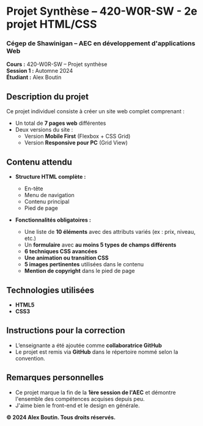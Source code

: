# Projet Synthèse – 420-W0R-SW - 2e projet HTML/CSS

### Cégep de Shawinigan – AEC en développement d'applications Web  
**Cours :** 420-W0R-SW – Projet synthèse  
**Session 1 :** Automne 2024  
**Étudiant :** Alex Boutin

## Description du projet

Ce projet individuel consiste à créer un site web complet comprenant :

- Un total de **7 pages web** différentes
- Deux versions du site :
  - Version **Mobile First** (Flexbox + CSS Grid)
  - Version **Responsive pour PC** (Grid View)



## Contenu attendu

- **Structure HTML complète :**
  - En-tête
  - Menu de navigation
  - Contenu principal
  - Pied de page

- **Fonctionnalités obligatoires :**
  - Une liste de **10 éléments** avec des attributs variés (ex : prix, niveau, etc.)
  - Un **formulaire** avec **au moins 5 types de champs différents**
  - **6 techniques CSS avancées**
  - **Une animation ou transition CSS**
  - **5 images pertinentes** utilisées dans le contenu
  - **Mention de copyright** dans le pied de page

## Technologies utilisées

- **HTML5**
- **CSS3**


## Instructions pour la correction

- L’enseignante a été ajoutée comme **collaboratrice GitHub**
- Le projet est remis via **GitHub** dans le répertoire nommé selon la convention.


## Remarques personnelles

- Ce projet marque la fin de la **1ère session de l'AEC** et démontre l'ensemble des compétences acquises depuis peu. 
- J'aime bien le front-end et le design en générale.


**© 2024 Alex Boutin. Tous droits réservés.**
